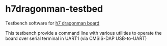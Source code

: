# h7dragonman-testbed
Testbench software for [h7 dragonman board](https://github.com/martinribelotta/h7dragonman)

This testbench provide a command line with various utilities to operate the board over serial terminal in UART1 (via CMSIS-DAP USB-to-UART)
